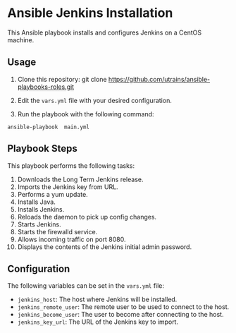 # Ansible Jenkins Installation

This Ansible playbook installs and configures Jenkins on a CentOS machine. 

## Usage

1. Clone this repository: 
git clone https://github.com/utrains/ansible-playbooks-roles.git



2. Edit the `vars.yml` file with your desired configuration.

3. Run the playbook with the following command:
```
ansible-playbook  main.yml
```


## Playbook Steps

This playbook performs the following tasks:

1. Downloads the Long Term Jenkins release.
2. Imports the Jenkins key from URL.
3. Performs a yum update.
4. Installs Java.
5. Installs Jenkins.
6. Reloads the daemon to pick up config changes.
7. Starts Jenkins.
8. Starts the firewalld service.
9. Allows incoming traffic on port 8080.
10. Displays the contents of the Jenkins initial admin password.

## Configuration

The following variables can be set in the `vars.yml` file:

- `jenkins_host`: The host where Jenkins will be installed.
- `jenkins_remote_user`: The remote user to be used to connect to the host.
- `jenkins_become_user`: The user to become after connecting to the host.
- `jenkins_key_url`: The URL of the Jenkins key to import.


